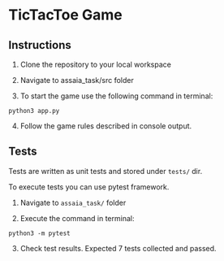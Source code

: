 # TicTacToe Game

## Instructions

1. Clone the repository to your local workspace

2. Navigate to assaia_task/src folder

3. To start the game use the following command in terminal:

```
python3 app.py
```
4. Follow the game rules described in console output.


## Tests

Tests are written as unit tests and stored under `tests/` dir. 

To execute tests you can use pytest framework. 

1. Navigate to `assaia_task/` folder

2. Execute the command in terminal:

```
python3 -m pytest
```

3. Check test results. Expected 7 tests collected and passed.
